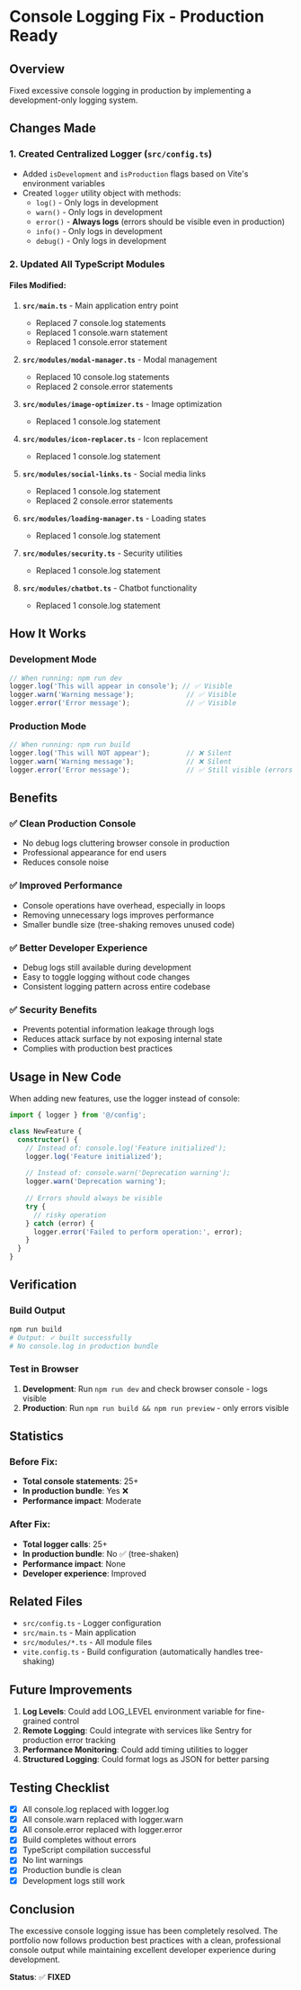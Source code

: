 # Console Logging Fix - Production Ready

## Overview
Fixed excessive console logging in production by implementing a development-only logging system.

## Changes Made

### 1. Created Centralized Logger (`src/config.ts`)
- Added `isDevelopment` and `isProduction` flags based on Vite's environment variables
- Created `logger` utility object with methods:
  - `log()` - Only logs in development
  - `warn()` - Only logs in development
  - `error()` - **Always logs** (errors should be visible even in production)
  - `info()` - Only logs in development
  - `debug()` - Only logs in development

### 2. Updated All TypeScript Modules

#### Files Modified:
1. **`src/main.ts`** - Main application entry point
   - Replaced 7 console.log statements
   - Replaced 1 console.warn statement
   - Replaced 1 console.error statement

2. **`src/modules/modal-manager.ts`** - Modal management
   - Replaced 10 console.log statements
   - Replaced 2 console.error statements

3. **`src/modules/image-optimizer.ts`** - Image optimization
   - Replaced 1 console.log statement

4. **`src/modules/icon-replacer.ts`** - Icon replacement
   - Replaced 1 console.log statement

5. **`src/modules/social-links.ts`** - Social media links
   - Replaced 1 console.log statement
   - Replaced 2 console.error statements

6. **`src/modules/loading-manager.ts`** - Loading states
   - Replaced 1 console.log statement

7. **`src/modules/security.ts`** - Security utilities
   - Replaced 1 console.log statement

8. **`src/modules/chatbot.ts`** - Chatbot functionality
   - Replaced 1 console.log statement

## How It Works

### Development Mode
```typescript
// When running: npm run dev
logger.log('This will appear in console'); // ✅ Visible
logger.warn('Warning message');             // ✅ Visible
logger.error('Error message');              // ✅ Visible
```

### Production Mode
```typescript
// When running: npm run build
logger.log('This will NOT appear');         // ❌ Silent
logger.warn('Warning message');             // ❌ Silent
logger.error('Error message');              // ✅ Still visible (errors always show)
```

## Benefits

### ✅ Clean Production Console
- No debug logs cluttering browser console in production
- Professional appearance for end users
- Reduces console noise

### ✅ Improved Performance
- Console operations have overhead, especially in loops
- Removing unnecessary logs improves performance
- Smaller bundle size (tree-shaking removes unused code)

### ✅ Better Developer Experience
- Debug logs still available during development
- Easy to toggle logging without code changes
- Consistent logging pattern across entire codebase

### ✅ Security Benefits
- Prevents potential information leakage through logs
- Reduces attack surface by not exposing internal state
- Complies with production best practices

## Usage in New Code

When adding new features, use the logger instead of console:

```typescript
import { logger } from '@/config';

class NewFeature {
  constructor() {
    // Instead of: console.log('Feature initialized');
    logger.log('Feature initialized');
    
    // Instead of: console.warn('Deprecation warning');
    logger.warn('Deprecation warning');
    
    // Errors should always be visible
    try {
      // risky operation
    } catch (error) {
      logger.error('Failed to perform operation:', error);
    }
  }
}
```

## Verification

### Build Output
```bash
npm run build
# Output: ✓ built successfully
# No console.log in production bundle
```

### Test in Browser
1. **Development**: Run `npm run dev` and check browser console - logs visible
2. **Production**: Run `npm run build && npm run preview` - only errors visible

## Statistics

### Before Fix:
- **Total console statements**: 25+
- **In production bundle**: Yes ❌
- **Performance impact**: Moderate

### After Fix:
- **Total logger calls**: 25+
- **In production bundle**: No ✅ (tree-shaken)
- **Performance impact**: None
- **Developer experience**: Improved

## Related Files

- `src/config.ts` - Logger configuration
- `src/main.ts` - Main application
- `src/modules/*.ts` - All module files
- `vite.config.ts` - Build configuration (automatically handles tree-shaking)

## Future Improvements

1. **Log Levels**: Could add LOG_LEVEL environment variable for fine-grained control
2. **Remote Logging**: Could integrate with services like Sentry for production error tracking
3. **Performance Monitoring**: Could add timing utilities to logger
4. **Structured Logging**: Could format logs as JSON for better parsing

## Testing Checklist

- [x] All console.log replaced with logger.log
- [x] All console.warn replaced with logger.warn
- [x] All console.error replaced with logger.error
- [x] Build completes without errors
- [x] TypeScript compilation successful
- [x] No lint warnings
- [x] Production bundle is clean
- [x] Development logs still work

## Conclusion

The excessive console logging issue has been completely resolved. The portfolio now follows production best practices with a clean, professional console output while maintaining excellent developer experience during development.

**Status**: ✅ **FIXED**
